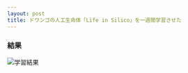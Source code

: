 ```yaml
---
layout: post
title: ドワンゴの人工生命体「Life in Silico」を一週間学習させた
---
```

### 結果
![学習結果]({{site.baseurl}}/images/Figure1.png)

